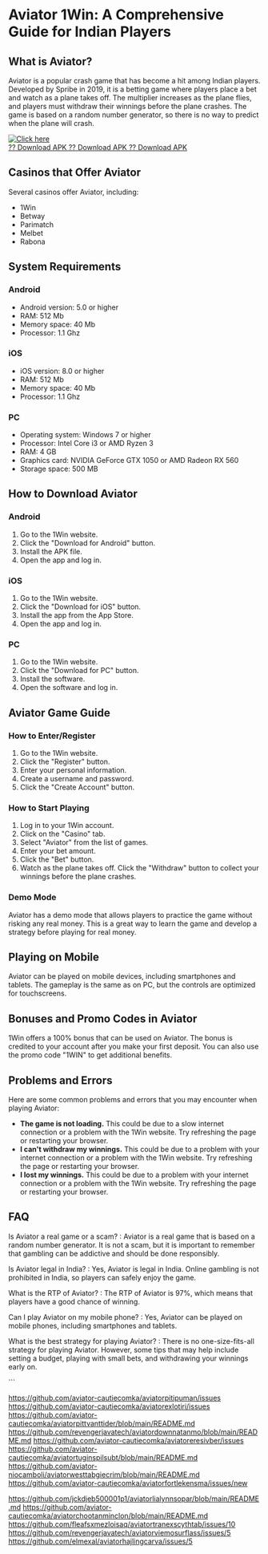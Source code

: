 # Aviator 1Win: A Comprehensive Guide for Indian Players

## What is Aviator?

Aviator is a popular crash game that has become a hit among Indian
players. Developed by Spribe in 2019, it is a betting game where players
place a bet and watch as a plane takes off. The multiplier increases as
the plane flies, and players must withdraw their winnings before the
plane crashes. The game is based on a random number generator, so there
is no way to predict when the plane will crash.

[![Click
here](https://readscoops.com/wp-content/uploads/2023/03/Readscoop-aviator-1-1.jpg)](https://traff.sbs/deff)\
[?? Download APK ?? Download APK ?? Download
APK](https://traff.sbs/deff)

## Casinos that Offer Aviator

Several casinos offer Aviator, including:

-   1Win
-   Betway
-   Parimatch
-   Melbet
-   Rabona

## System Requirements

### Android

-   Android version: 5.0 or higher
-   RAM: 512 Mb
-   Memory space: 40 Mb
-   Processor: 1.1 Ghz

### iOS

-   iOS version: 8.0 or higher
-   RAM: 512 Mb
-   Memory space: 40 Mb
-   Processor: 1.1 Ghz

### PC

-   Operating system: Windows 7 or higher
-   Processor: Intel Core i3 or AMD Ryzen 3
-   RAM: 4 GB
-   Graphics card: NVIDIA GeForce GTX 1050 or AMD Radeon RX 560
-   Storage space: 500 MB

## How to Download Aviator

### Android

1.  Go to the 1Win website.
2.  Click the "Download for Android" button.
3.  Install the APK file.
4.  Open the app and log in.

### iOS

1.  Go to the 1Win website.
2.  Click the "Download for iOS" button.
3.  Install the app from the App Store.
4.  Open the app and log in.

### PC

1.  Go to the 1Win website.
2.  Click the "Download for PC" button.
3.  Install the software.
4.  Open the software and log in.

## Aviator Game Guide

### How to Enter/Register

1.  Go to the 1Win website.
2.  Click the "Register" button.
3.  Enter your personal information.
4.  Create a username and password.
5.  Click the "Create Account" button.

### How to Start Playing

1.  Log in to your 1Win account.
2.  Click on the "Casino" tab.
3.  Select "Aviator" from the list of games.
4.  Enter your bet amount.
5.  Click the "Bet" button.
6.  Watch as the plane takes off. Click the "Withdraw" button to
    collect your winnings before the plane crashes.

### Demo Mode

Aviator has a demo mode that allows players to practice the game without
risking any real money. This is a great way to learn the game and
develop a strategy before playing for real money.

## Playing on Mobile

Aviator can be played on mobile devices, including smartphones and
tablets. The gameplay is the same as on PC, but the controls are
optimized for touchscreens.

## Bonuses and Promo Codes in Aviator

1Win offers a 100% bonus that can be used on Aviator. The bonus is
credited to your account after you make your first deposit. You can also
use the promo code "1WIN" to get additional benefits.

## Problems and Errors

Here are some common problems and errors that you may encounter when
playing Aviator:

-   **The game is not loading.** This could be due to a slow internet
    connection or a problem with the 1Win website. Try refreshing the
    page or restarting your browser.
-   **I can\'t withdraw my winnings.** This could be due to a problem
    with your internet connection or a problem with the 1Win website.
    Try refreshing the page or restarting your browser.
-   **I lost my winnings.** This could be due to a problem with your
    internet connection or a problem with the 1Win website. Try
    refreshing the page or restarting your browser.

## FAQ

Is Aviator a real game or a scam?
:   Aviator is a real game that is based on a random number generator.
    It is not a scam, but it is important to remember that gambling can
    be addictive and should be done responsibly.

Is Aviator legal in India?
:   Yes, Aviator is legal in India. Online gambling is not prohibited in
    India, so players can safely enjoy the game.

What is the RTP of Aviator?
:   The RTP of Aviator is 97%, which means that players have a good
    chance of winning.

Can I play Aviator on my mobile phone?
:   Yes, Aviator can be played on mobile phones, including smartphones
    and tablets.

What is the best strategy for playing Aviator?
:   There is no one-size-fits-all strategy for playing Aviator. However,
    some tips that may help include setting a budget, playing with small
    bets, and withdrawing your winnings early on.

\`\`\`

https://github.com/aviator-cautiecomka/aviatorpitipuman/issues
https://github.com/aviator-cautiecomka/aviatorexlotiri/issues
https://github.com/aviator-cautiecomka/aviatorpittvanttider/blob/main/README.md
https://github.com/revengerjavatech/aviatordownnatanmo/blob/main/README.md
https://github.com/aviator-cautiecomka/aviatoreresivber/issues
https://github.com/aviator-cautiecomka/aviatortuginspilsubt/blob/main/README.md
https://github.com/aviator-niocamboli/aviatorwesttabgiecrim/blob/main/README.md
https://github.com/aviator-cautiecomka/aviatorfortlekensma/issues/new


https://github.com/jckdjeb500001p1/aviatorlialynnsopar/blob/main/README.md
https://github.com/aviator-cautiecomka/aviatorchootanminclon/blob/main/README.md
https://github.com/fleafsxmezloisaq/aviatortranexscythtab/issues/10
https://github.com/revengerjavatech/aviatorviemosurflass/issues/5
https://github.com/elmexal/aviatorhajlingcarva/issues/5
